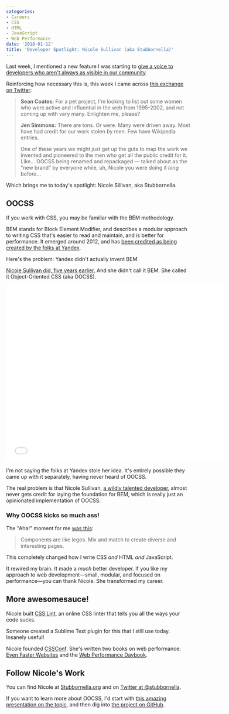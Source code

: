 ```yaml
---
categories:
- Careers
- CSS
- HTML
- JavaScript
- Web Performance
date: '2018-01-12'
title: 'Developer Spotlight: Nicole Sullivan (aka Stubbornella)'
---
```


Last week, I mentioned a new feature I was starting to [give a voice to developers who aren't always as visible in our community](/shining-a-light-on-other-developers/).

Reinforcing how necessary this is, this week I came across [this exchange on Twitter](https://twitter.com/ChrisFerdinandi/status/951459561927520258):

> **Sean Coates:** For a pet project, I'm looking to list out some women who were active and influential in the web from 1995-2002, and not coming up with very many. Enlighten me, please?
>
> **Jen Simmons:** There are tons. Or were. Many were driven away. Most have had credit for our work stolen by men. Few have Wikipedia entries.
>
> One of these years we might just get up the guts to map the work we invented and pioneered to the men who get all the public credit for it. Like… OOCSS being renamed and repackaged — talked about as the “new brand” by everyone while, uh, Nicole you were doing it *long* before…

Which brings me to today's spotlight: Nicole Sillivan, aka Stubbornella.

## OOCSS

If you work with CSS, you may be familiar with the BEM methodology.

BEM stands for Block Element Modifier, and describes a modular approach to writing CSS that's easier to read and maintain, and is better for performance. It emerged around 2012, and has [been credited as being created by the folks at Yandex](https://www.smashingmagazine.com/2012/04/a-new-front-end-methodology-bem/).

Here's the problem: Yandex didn't actually invent BEM.

[Nicole Sullivan did, five years earlier.](https://www.slideshare.net/stubbornella/object-oriented-css/) And she didn't call it BEM. She called it Object-Oriented CSS (aka OOCSS).

<iframe src="//www.slideshare.net/slideshow/embed_code/key/EUTjDAdG7npnxS" width="595" height="485" frameborder="0" marginwidth="0" marginheight="0" scrolling="no" allowfullscreen> </iframe>

I'm not saying the folks at Yandex stole her idea. It's entirely possible they came up with it separately, having never heard of OOCSS.

The real problem is that Nicole Sullivan, [a wildly talented developer](https://www.linkedin.com/in/nicolesullivan/), almost never gets credit for laying the foundation for BEM, which is really just an opinionated implementation of OOCSS.

### Why OOCSS kicks so much ass!

The "Aha!" moment for me [was this](https://www.slideshare.net/stubbornella/object-oriented-css/22-Components_are_like_legos):

> Components are like legos. Mix and match to create diverse and interesting pages.

This completely changed how I write CSS *and* HTML *and* JavaScript.

It rewired my brain. It made a *much* better developer. If you like my approach to web development&mdash;small, modular, and focused on performance&mdash;you can thank Nicole. She transformed my career.

## More awesomesauce!

Nicole built [CSS Lint](http://csslint.net/), an online CSS linter that tells you all the ways your code sucks.

Someone created a Sublime Text plugin for this that I still use today. Insanely useful!

Nicole founded [CSSConf](https://2016.cssconf.com). She's written two books on web performance: [Even Faster Websites](https://www.amazon.com/Even-Faster-Web-Sites-Performance/dp/0596522304) and the [Web Performance Daybook](https://www.amazon.com/Web-Performance-Daybook-Volume-2/dp/1449332919).

## Follow Nicole's Work

You can find Nicole at [Stubbornella.org](http://www.stubbornella.org/) and on [Twitter at @stubbornella](https://twitter.com/stubbornella).

If you want to learn more about OOCSS, I'd start with [this amazing presentation on the topic](https://www.slideshare.net/stubbornella/object-oriented-css/), and then dig into [the project on GitHub](https://github.com/stubbornella/oocss).
